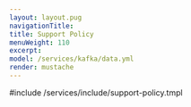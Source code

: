 ```yaml
---
layout: layout.pug
navigationTitle:
title: Support Policy
menuWeight: 110
excerpt:
model: /services/kafka/data.yml
render: mustache
---
```


#include /services/include/support-policy.tmpl
